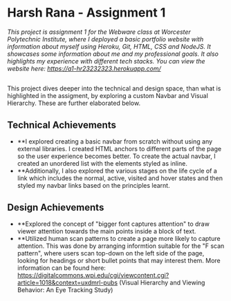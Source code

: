# Harsh Rana - Assignment 1

<i>This project is assignment 1 for the Webware class at Worcester Polytechnic Institute, where I deployed a basic portfolio website with information about myself using Heroku, Git, HTML, CSS and NodeJS. It showcases some information about me and my professional goals. It also highlights my experience with different tech stacks. You can view the website here: https://a1-hr23232323.herokuapp.com/</i>

##

This project dives deeper into the technical and design space, than what is highlighted in the assigment, by exploring a custom Navbar and Visual Hierarchy. These are further elaborated below.

## Technical Achievements
- **I explored creating a basic navbar from scratch without using any external libraries. I created HTML anchors to different parts of the page so the user experience becomes better. To create the actual navbar, I created an unordered list with the elements styled as inline.
- **Additionally, I also explored the various stages on the life cycle of a link which includes the normal, active, visited and hover states and then styled my navbar links based on the principles learnt.

## Design Achievements
- **Explored the concept of "bigger font captures attention" to draw viewer attention towards the main points inside a block of text.
- **Utilized human scan patterns to create a page more likely to capture attention. This was done by arranging informtion suitable for the "F scan pattern", where users scan top-down on the left side of the page, looking for headings or short bullet points that may interest them. More information can be found here: https://digitalcommons.wpi.edu/cgi/viewcontent.cgi?article=1018&context=uxdmrl-pubs (Visual Hierarchy and Viewing Behavior: An Eye Tracking Study)
